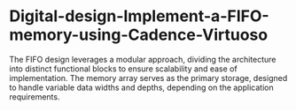 # Digital-design-Implement-a-FIFO-memory-using-Cadence-Virtuoso
The FIFO design leverages a modular approach, dividing the architecture into distinct functional  blocks to ensure scalability and ease of implementation. The memory array serves as the primary  storage, designed to handle variable data widths and depths, depending on the application  requirements. 
